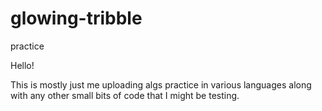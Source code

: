 # glowing-tribble
practice

Hello!

This is mostly just me uploading algs practice in various languages along with any other small bits of code that I might be testing.